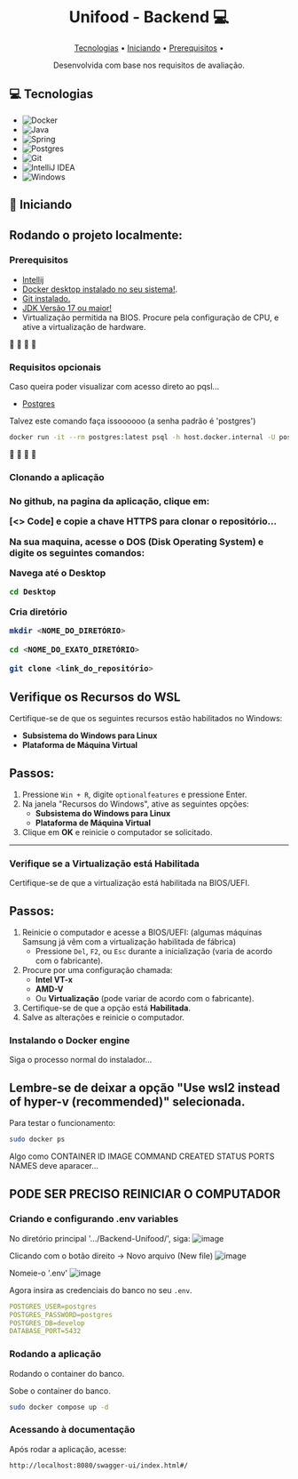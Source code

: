 
<h1 align="center" style="font-weight: bold;"> Unifood - Backend 💻</h1>

<p align="center">
 <a href="#tech">Tecnologias</a> • 
 <a href="#started">Iniciando</a> • 
 <a href="#routes">Prerequisitos</a> •
</p>

<p align="center">
    Desenvolvida com base nos requisitos de avaliação.
</p>

<h2 id="technologies">💻 Tecnologias </h2>

<p align="center">
 
- ![Docker](https://img.shields.io/badge/docker-%230db7ed.svg?style=for-the-badge&logo=docker&logoColor=white)
- ![Java](https://img.shields.io/badge/java-%23ED8B00.svg?style=for-the-badge&logo=openjdk&logoColor=white)
- ![Spring](https://img.shields.io/badge/spring-%236DB33F.svg?style=for-the-badge&logo=spring&logoColor=white)
- ![Postgres](https://img.shields.io/badge/postgres-%23316192.svg?style=for-the-badge&logo=postgresql&logoColor=white)
- ![Git](https://img.shields.io/badge/git-%23F05033.svg?style=for-the-badge&logo=git&logoColor=white)
- ![IntelliJ IDEA](https://img.shields.io/badge/IntelliJIDEA-000000.svg?style=for-the-badge&logo=intellij-idea&logoColor=white)
- ![Windows](https://img.shields.io/badge/Windows-0078D6?style=for-the-badge&logo=windows&logoColor=white)
</p>

<h2 id="started">🚀 Iniciando</h2>

## Rodando o projeto localmente:

<h3>Prerequisitos</h3>

- [Intellij](https://www.jetbrains.com/pt-br/idea/download/?section=windows)
- [Docker desktop instalado no seu sistema!](https://docs.docker.com/get-started/get-docker/).
- [Git instalado.](https://git-scm.com/downloads)
- [JDK Versão 17 ou maior!](https://www.oracle.com/java/technologies/javase/jdk17-archive-downloads.html)
- Virtualização permitida na BIOS. Procure pela configuração de CPU, e ative a virtualização de hardware.


:construction: :construction: :construction: :construction:
<h3>Requisitos opcionais</h3>
Caso queira poder visualizar com acesso direto ao pqsl...

- [Postgres](https://www.enterprisedb.com/downloads/postgres-postgresql-downloads)

Talvez este comando faça issoooooo 
(a senha padrão é 'postgres')
```bash
docker run -it --rm postgres:latest psql -h host.docker.internal -U postgres -d postgres
```
:construction: :construction: :construction: :construction:

<h3> Clonando a aplicação <h3>
No github, na pagina da aplicação, clique em:

[<> Code] e copie a chave HTTPS para clonar o repositório...

Na sua maquina, acesse o DOS (Disk Operating System) e digite os seguintes comandos:

Navega até o Desktop
```bash
cd Desktop
```

Cria diretório
```bash
mkdir <NOME_DO_DIRETÓRIO>
```

```bash
cd <NOME_DO_EXATO_DIRETÓRIO>
```

```bash
git clone <link_do_repositório>
```


## Verifique os Recursos do WSL
Certifique-se de que os seguintes recursos estão habilitados no Windows:
- **Subsistema do Windows para Linux**
- **Plataforma de Máquina Virtual**

## Passos:
1. Pressione `Win + R`, digite `optionalfeatures` e pressione Enter.
2. Na janela "Recursos do Windows", ative as seguintes opções:
   - **Subsistema do Windows para Linux**
   - **Plataforma de Máquina Virtual**
3. Clique em **OK** e reinicie o computador se solicitado.

---

### Verifique se a Virtualização está Habilitada
Certifique-se de que a virtualização está habilitada na BIOS/UEFI.

## Passos:
1. Reinicie o computador e acesse a BIOS/UEFI: (algumas máquinas Samsung já vêm com a virtualização habilitada de fábrica)
   - Pressione `Del`, `F2`, ou `Esc` durante a inicialização (varia de acordo com o fabricante).
2. Procure por uma configuração chamada:
   - **Intel VT-x**
   - **AMD-V**
   - Ou **Virtualização** (pode variar de acordo com o fabricante).
3. Certifique-se de que a opção está **Habilitada**.
4. Salve as alterações e reinicie o computador.


<h3>Instalando o Docker engine</h3>

Siga o processo normal do instalador...

## Lembre-se de deixar a opção "Use wsl2 instead of hyper-v (recommended)" selecionada.

Para testar o funcionamento:
```bash
sudo docker ps
```
Algo como 
CONTAINER ID   IMAGE      COMMAND                  CREATED      STATUS       PORTS                                       NAMES
deve aparacer...

## PODE SER PRECISO REINICIAR O COMPUTADOR

<h3>Criando e configurando .env variables</h2>

No diretório principal '.../Backend-Unifood/', siga:
![image](https://github.com/user-attachments/assets/c03659a3-d3ac-4e1b-9644-76de7370076b)

Clicando com o botão direito -> Novo arquivo (New file)
![image](https://github.com/user-attachments/assets/31e55bae-c5f1-4d8d-ad79-7f5b5a84e6c1)

Nomeie-o '.env'
![image](https://github.com/user-attachments/assets/3acd02c4-b030-4bf8-8e38-04e02342c8cd)

Agora insira as credenciais do banco no seu `.env`.
```yaml
POSTGRES_USER=postgres
POSTGRES_PASSWORD=postgres
POSTGRES_DB=develop
DATABASE_PORT=5432
```

<h3>Rodando a aplicação</h3>
Rodando o container do banco.

Sobe o container do banco.
```bash
sudo docker compose up -d
```

<h3>Acessando à documentação </h3>
Após rodar a aplicação, acesse:

```bash
http://localhost:8080/swagger-ui/index.html#/
```
